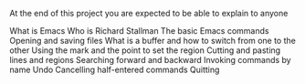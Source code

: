 At the end of this project you are expected to be able to explain to anyone

What is Emacs
Who is Richard Stallman
The basic Emacs commands
Opening and saving files
What is a buffer and how to switch from one to the other
Using the mark and the point to set the region
Cutting and pasting lines and regions
Searching forward and backward
Invoking commands by name
Undo
Cancelling half-entered commands
Quitting
